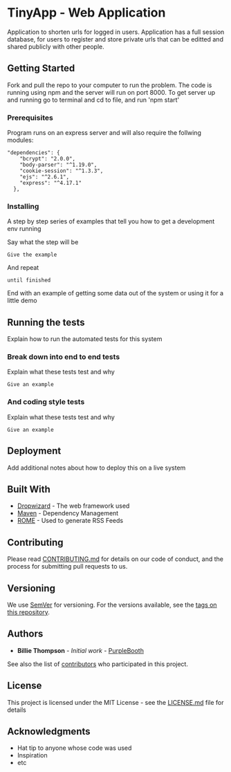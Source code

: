 # TinyApp - Web Application

Application to shorten urls for logged in users. Application has a full session database, for users to register and store private urls that can be editted and shared publicly with other people.

## Getting Started

Fork and pull the repo to your computer to run the problem. The code is running using npm and the server will run on port 8000. To get server up and running go to terminal and cd to file, and run 'npm start'

### Prerequisites

Program runs on an express server and will also require the follwing modules: 

```
"dependencies": {
    "bcrypt": "2.0.0",
    "body-parser": "^1.19.0",
    "cookie-session": "^1.3.3",
    "ejs": "^2.6.1",
    "express": "^4.17.1"
  },
```

### Installing

A step by step series of examples that tell you how to get a development env running

Say what the step will be

```
Give the example
```

And repeat

```
until finished
```

End with an example of getting some data out of the system or using it for a little demo

## Running the tests

Explain how to run the automated tests for this system

### Break down into end to end tests

Explain what these tests test and why

```
Give an example
```

### And coding style tests

Explain what these tests test and why

```
Give an example
```

## Deployment

Add additional notes about how to deploy this on a live system

## Built With

* [Dropwizard](http://www.dropwizard.io/1.0.2/docs/) - The web framework used
* [Maven](https://maven.apache.org/) - Dependency Management
* [ROME](https://rometools.github.io/rome/) - Used to generate RSS Feeds

## Contributing

Please read [CONTRIBUTING.md](https://gist.github.com/PurpleBooth/b24679402957c63ec426) for details on our code of conduct, and the process for submitting pull requests to us.

## Versioning

We use [SemVer](http://semver.org/) for versioning. For the versions available, see the [tags on this repository](https://github.com/your/project/tags). 

## Authors

* **Billie Thompson** - *Initial work* - [PurpleBooth](https://github.com/PurpleBooth)

See also the list of [contributors](https://github.com/your/project/contributors) who participated in this project.

## License

This project is licensed under the MIT License - see the [LICENSE.md](LICENSE.md) file for details

## Acknowledgments

* Hat tip to anyone whose code was used
* Inspiration
* etc
